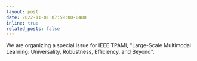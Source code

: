 ```yaml
---
layout: post
date: 2022-11-01 07:59:00-0400
inline: true
related_posts: false
---
```


We are organizing a special issue for IEEE TPAMI, "Large-Scale Multimodal Learning: Universality, Robustness, Efficiency, and Beyond".
